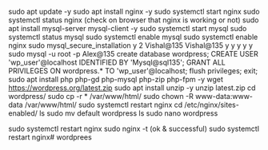 sudo apt update -y
sudo apt install nginx -y
sudo systemctl start nginx
sudo systemctl status nginx (check on browser that nginx is working or not)
sudo apt install mysql-server mysql-client -y
sudo systemctl start mysql
sudo systemctl status mysql
sudo systemctl enable mysql
sudo systemctl enable nginx
sudo mysql_secure_installation
	y
	2
	Vishal@135
	Vishal@135
	y
	y
	y
	y
	y
sudo mysql -u root -p
	Alex@135
create database wordpress;
CREATE USER 'wp_user'@localhost IDENTIFIED BY 'Mysql@sql135';
GRANT ALL PRIVILEGES ON wordpress.* TO 'wp_user'@localhost;
flush privileges;
exit;
sudo apt install php php-gd php-mysql php-zip php-fpm -y
wget https://wordpress.org/latest.zip
sudo apt install unzip -y
unzip latest.zip
cd wordpress/
sudo cp -r * /var/www/html/
sudo chown -R www-data:www-data /var/www/html/
sudo systemctl restart nginx
cd /etc/nginx/sites-enabled/ 
ls
sudo mv default wordpress
ls
sudo nano wordpress
	
sudo systemctl restart nginx
sudo nginx -t (ok & successful)
sudo systemctl restart nginx# wordprees
